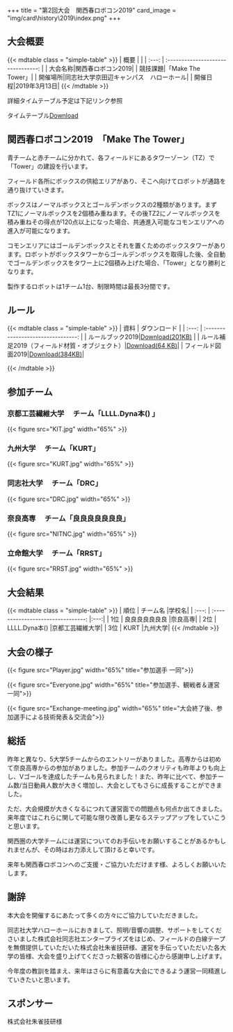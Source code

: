+++
title = "第2回大会　関西春ロボコン2019"
card_image =  "img/card\history\2019\index.png"
+++

## 大会概要

{{< mdtable class = "simple-table" >}}
| 概要 |  |
| :---: | :--------------------------------: |
| 大会名称|関西春ロボコン2019|
| 競技課題|「Make The Tower」|
| 開催場所|同志社大学京田辺キャンパス　ハローホール|
| 開催日程|2019年3月13日|
{{< /mdtable >}}

詳細タイムテーブル予定は下記リンク参照

タイムテーブル[Download](https://drive.google.com/file/d/1cy_Gx91IZ4MvDmu3OjSM8rm0-bowZjih/view)

## 関西春ロボコン2019　「Make The Tower」

青チームと赤チームに分かれて、各フィールドにあるタワーゾーン（TZ）で「Tower」の建設を行います。

フィールド各所にボックスの供給エリアがあり、そこへ向けてロボットが通路を通り抜けていきます。

ボックスはノーマルボックスとゴールデンボックスの2種類があります。まずTZ1にノーマルボックスを2個積み重ねます。その後TZ2にノーマルボックスを積み重ねその得点が120点以上になった場合、共通進入可能なコモンエリアへの進入が可能になります。

コモンエリアにはゴールデンボックスとそれを置くためのボックスタワーがあります。ロボットがボックスタワーからゴールデンボックスを取得した後、全自動でゴールデンボックスをタワー上に2個積み上げた場合、「Tower」となり勝利となります。

製作するロボットは1チーム1台、制限時間は最長3分間です。

## ルール

{{< mdtable class = "simple-table" >}}
| 資料 | ダウンロード |
| :---: | :--------------------------------: |
|  ルールブック2019|[Download(201KB)](https://drive.google.com/file/d/1O2bhHCj4uC85VCPxzDbB2vA6viPILXd7/view)      |
|  ルール補足2019（フィールド材質・オブジェクト）|[Download(64 KB)](https://drive.google.com/file/d/1TGirJhS4SrwIGnVrSErryiJxM7yDH4K0/view)|
|  フィールド図面2019|[Download(384KB)](https://drive.google.com/file/d/1_NXk8UimQ1pDLscgggRpZR2mC3_1djAP/view)|

{{< /mdtable >}}

## 参加チーム

### 京都工芸繊維大学 　チーム「LLLL.Dyna本() 」
{{< figure src="KIT.jpg" width="65%" >}}

### 九州大学 　チーム「KURT」
{{< figure src="KURT.jpg" width="65%" >}}

### 同志社大学 　チーム「DRC」
{{< figure src="DRC.jpg" width="65%" >}}

### 奈良高専 　チーム「良良良良良良良」
{{< figure src="NITNC.jpg" width="65%" >}}

### 立命館大学 　チーム「RRST」
{{< figure src="RRST.jpg" width="65%" >}}

## 大会結果

{{< mdtable class = "simple-table" >}}
| 順位  |         チーム名         |学校名|
| :---: | :--------------------------------: |:---:|
|  1位  |      良良良良良良良      |奈良高専|
|  2位  | LLLL.Dyna本()  |京都工芸繊維大学|
|  3位  |          KURT          |九州大学|
{{< /mdtable >}}

## 大会の様子

{{< figure src="Player.jpg" width="65%" title="参加選手 一同">}}

{{< figure src="Everyone.jpg" width="65%" title="参加選手、観戦者＆運営 一同">}}

{{< figure src="Exchange-meeting.jpg" width="65%" title="大会終了後、参加選手による技術発表＆交流会">}}

## 総括

昨年と異なり、5大学5チームからのエントリーがありました。高専からは初めて奈良高専からの参加がありました。参加チームのクオリティも昨年よりも向上し、Vゴールを達成したチームも見られました！また、昨年に比べて、参加チーム数/当日動員人数が大きく増加し、大会としてもさらに成長することができました。

ただ、大会規模が大きくなるにつれて運営面での問題点も何点か出てきました。来年度ではこれらに関して可能な限り改善し更なるステップアップをしていこうと思います。

関西圏の大学チームには運営についてのお手伝いをお願いすることがあるかもしれませんが、その時はお力添えして頂けると幸いです。

来年も関西春ロボコンへのご支援・ご協力いただけます様、よろしくお願いいたします。

## 謝辞

本大会を開催するにあたって多くの方々にご協力していただきました。

同志社大学ハローホールにおきまして、照明/音響の調整、サポートをしてくださいました株式会社同志社エンタープライズをはじめ、フィールドの白線テープを無償提供していただいた株式会社朱雀技研様、運営を手伝っていただいた各大学の皆様、大会を盛り上げてくださった観客の皆様に心から感謝申し上げます。

今年度の教訓を踏まえ、来年はさらに有意義な大会にできるよう運営一同精進していきたいと思います。
## スポンサー
株式会社朱雀技研様